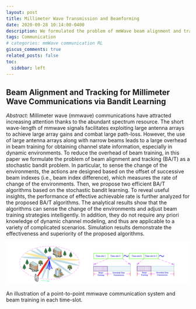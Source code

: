 ```yaml
---
layout: post
title: Millimeter Wave Transmission and Beamforming
date: 2020-09-28 10:14:00-0400
description: We formulated the problem of mmWave beam alignment and tracking (BA/T) as a stochastic bandit problem. The analytical results show that the algorithms can sense the change of the environments and adjust beam training strategies intelligently.
tags: Communication
# categories: mmWave communication RL
giscus_comments: true
related_posts: false
toc:
  sidebar: left
---
```


## Beam Alignment and Tracking for Millimeter Wave Communications via Bandit Learning

_Abstract:_ Millimeter wave (mmwave) communications have attracted increasing attention thanks to the abundant spectrum 
resource. The short wave-length of mmwave signals facilitates exploiting large antenna arrays to achieve large array 
gains and combat large path-loss. However, the use of large antenna arrays along with narrow beams leads to a large 
overhead in beam training for obtaining channel state information, especially in dynamic environments. To reduce the 
overhead of beam training, in this paper we formulate the problem of beam alignment and tracking (BA/T) as a stochastic 
bandit problem. In particular, to sense the change of the environments, the actions are designed based on the offset of 
successive beam indexes (i.e., beam index difference), which measures the rate of change of the environments. Then, we 
propose two efficient BA/T algorithms based on the stochastic bandit learning. To reveal useful insights, the performance 
of effective achievable rate is further analyzed for the proposed BA/T algorithms. The analytical results show that the 
algorithms can sense the change of the environments and adjust beam training strategies intelligently. In addition, they 
do not require any priori knowledge of dynamic channel modeling, and thus are applicable to a variety of complicated 
scenarios. Simulation results demonstrate the effectiveness and superiority of the proposed algorithms.

![bat.png](https://github.com/warrenzha/warrenzha.github.io/blob/master/assets/img/posts/bat.png)
<div class="caption">
    An illustration of a point-to-point mmwave communication system and beam training in each time-slot.
</div>